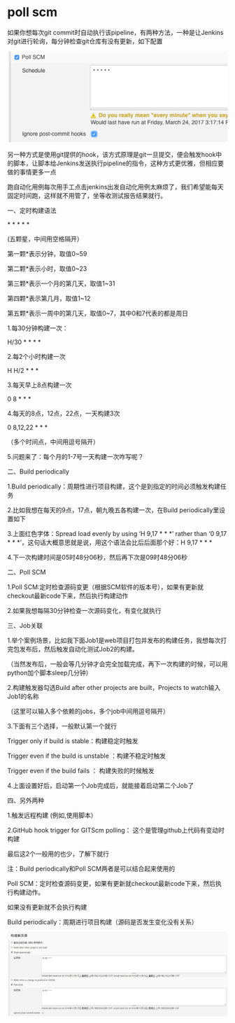 # poll scm

如果你想每次git commit时自动执行该pipeline，有两种方法，一种是让Jenkins对git进行轮询，每分钟检查git仓库有没有更新，如下配置

![](/assets/importpollscm.png)

另一种方式是使用git提供的hook，该方式原理是git一旦提交，便会触发hook中的脚本，让脚本给Jenkins发送执行pipeline的指令，这种方式更优雅，但相应要做的事情更多一点

跑自动化用例每次用手工点击jenkins出发自动化用例太麻烦了，我们希望能每天固定时间跑，这样就不用管了，坐等收测试报告结果就行。

一、定时构建语法

\* \* \* \* \*

\(五颗星，中间用空格隔开）

第一颗\*表示分钟，取值0~59

第二颗\*表示小时，取值0~23

第三颗\*表示一个月的第几天，取值1~31

第四颗\*表示第几月，取值1~12

第五颗\*表示一周中的第几天，取值0~7，其中0和7代表的都是周日

1.每30分钟构建一次：

H/30 \* \* \* \*

2.每2个小时构建一次

H H/2 \* \* \*

3.每天早上8点构建一次

0 8 \* \* \*

4.每天的8点，12点，22点，一天构建3次

0 8,12,22 \* \* \*

（多个时间点，中间用逗号隔开）

5.问题来了：每个月的1-7号一天构建一次咋写呢？

二、Build periodically

1.Build periodically：周期性进行项目构建，这个是到指定的时间必须触发构建任务

2.比如我想在每天的9点，17点，朝九晚五各构建一次，在Build periodically里设置如下

3.上面红色字体：Spread load evenly by using ‘H 9,17 \* \* \*’ rather than ‘0 9,17 \* \* \*’，这句话大概意思就是说，用这个语法会比后后面那个好：H 9,17 \* \* \*

4.下一次构建时间是05时48分06秒，然后再下次是09时48分06秒

二、Poll SCM

1.Poll SCM:定时检查源码变更（根据SCM软件的版本号），如果有更新就checkout最新code下来，然后执行构建动作

2.如果我想每隔30分钟检查一次源码变化，有变化就执行

三、Job关联

1.举个案例场景，比如我下面Job1是web项目打包并发布的构建任务，我想每次打完包发布后，然后触发自动化测试Job2的构建。

（当然发布后，一般会等几分钟才会完全加载完成，再下一次构建的时候，可以用python加个脚本sleep几分钟）

2.构建触发器勾选Build after other projects are built，Projects to watch输入Job1的名称

（这里可以输入多个依赖的jobs，多个job中间用逗号隔开）

3.下面有三个选择，一般默认第一个就行

Trigger only if build is stable：构建稳定时触发

Trigger even if the build is unstable ：构建不稳定时触发

Trigger even if the build fails ： 构建失败的时候触发

4.上面设置好后，启动第一个Job完成后，就能接着启动第二个Job了

四、另外两种

1.触发远程构建 \(例如,使用脚本）

2.GitHub hook trigger for GITScm polling： 这个是管理github上代码有变动时构建

最后这2个一般用的也少，了解下就行

注：Build periodically和Poll SCM两者是可以结合起来使用的

Poll SCM：定时检查源码变更，如果有更新就checkout最新code下来，然后执行构建动作。

如果没有更新就不会执行构建

Build periodically：周期进行项目构建（源码是否发生变化没有关系）

![](/assets/importbuildTrig.png)

